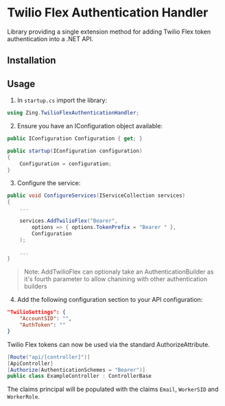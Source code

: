 ﻿# Twilio Flex Authentication Handler
Library providing a single extension method for adding Twilio Flex token authentication into a .NET API.

## Installation

## Usage

1. In `startup.cs` import the library:
``` csharp
using Zing.TwilioFlexAuthenticationHandler;
```
2. Ensure you have an IConfiguration object available:
``` csharp
public IConfiguration Configuration { get; }

public startup(IConfiguration configuration) 
{
    Configuration = configuration;
}
```
3. Configure the service:
``` csharp
public void ConfigureServices(IServiceCollection services)
{
    ...

    services.AddTwilioFlex("Bearer", 
        options => { options.TokenPrefix = "Bearer " }, 
        Configuration
    );

    ...
}
```
> Note: AddTwilioFlex can optionaly take an AuthenticationBuilder as it's fourth parameter to allow chanining with other authentication builders

4. Add the following configuration section to your API configuration:
``` json
"TwilioSettings": {
    "AccountSID": "",
    "AuthToken": ""
}
```

Twilio Flex tokens can now be used via the standard AuthorizeAttribute.
``` csharp
[Route("api/[controller]")]
[ApiController]
[Authorize(AuthenticationSchemes = "Bearer")]
public class ExampleController : ControllerBase
```
The claims principal will be populated with the claims `Email`, `WorkerSID` and `WorkerRole`.
